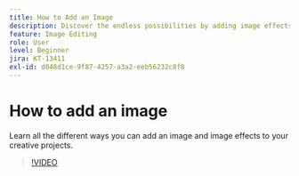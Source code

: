 ```yaml
---
title: How to Add an Image
description: Discover the endless possibilities by adding image effects and adjustments
feature: Image Editing
role: User
level: Beginner
jira: KT-13411
exl-id: d048d1ce-9f87-4257-a3a2-eeb56232c8f8
---
```

# How to add an image

Learn all the different ways you can add an image and image effects to your creative projects.

>[!VIDEO](https://video.tv.adobe.com/v/3420226?quality=12&learn=on&hidetitle=true)
